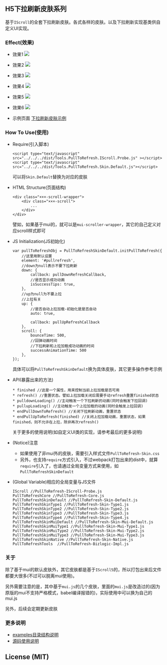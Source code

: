 ## H5下拉刷新皮肤系列
基于`IScroll`的全套下拉刷新皮肤。各式各样的皮肤。以及下拉刷新实现基类供自定义UI实现。

### Effect(效果)

* 效果1
![](https://dailc.github.io/pullToRefresh-h5-iscroll/staticresource/img/effect1.gif)

* 效果2
![](https://dailc.github.io/pullToRefresh-h5-iscroll/staticresource/img/effect2.gif)

* 效果3
![](https://dailc.github.io/pullToRefresh-h5-iscroll/staticresource/img/effect3.gif)

* 效果4
![](https://dailc.github.io/pullToRefresh-h5-iscroll/staticresource/img/effect4.gif)

* 效果5
![](https://dailc.github.io/pullToRefresh-h5-iscroll/staticresource/img/effect5.gif)

* 效果6
![](https://dailc.github.io/pullToRefresh-h5-iscroll/staticresource/img/effect6.gif)

* 示例页面
[下拉刷新皮肤示例](https://dailc.github.io/pullToRefresh-h5-iscroll/examples/html/)

### How To Use(使用)

* Require(引入脚本)

	```
	<script type="text/javascript" src="../../../dist/Tools.PullToRefresh.IScroll.Probe.js" ></script>
	<script type="text/javascript" src="../../../dist/Tools.PullToRefresh.Skin.Default.js"></script>
	```
	可以将`Skin.Default`替换为对应的皮肤
	
* HTML Structure(页面结构)

	```
	<div class="×××-scroll-wrapper">
	    <div class="×××-scroll">
	        ...
	    </div>
	</div>
	```
	譬如，如果基于mui的，就可以是`mui-scroller-wrapper`，其它的自己定义对应scroll样式即可

* JS Initialization(JS初始化)
	
	```
	var pullToRefreshObj = PullToRefreshSkinDefault.initPullToRefresh({
	    //这里用默认设置
	    element: '#pullrefresh',
	    //down为null表示不要下拉刷新    
	    down: {
	        callback: pullDownRefreshCallback,
	        //是否显示成功动画
	        isSuccessTips: true,
	    },
	    //up为null为不要上拉
	    //上拉有关
	    up: {
	        //是否自动上拉加载-初始化是是否自动
	        auto: true,
	
	        callback: pullUpRefreshCallback
	    },
	    scroll: {
	        bounceTime: 500,
	        //回弹动画时间
	        //下拉刷新和上拉加载成功动画的时间
	        successAnimationTime: 500
	    },
	});
	```
	具体可以将`PullToRefreshSkinDefault`换为具体皮肤，其它更多操作参考示例

* API(暴露出来的方法)

	```
	* finished //这是一个属性，用来控制当前上拉加载是否可用
	* refresh() //重置状态。譬如上拉加载关闭后需要手动refresh重置finished状态
	* pulldownLoading() //主动触发一个下拉刷新的动画(同时会触发下拉回调)
	* pullupLoading() //主动触发一个上拉加载的动画(同时会触发上拉回调)
	* endPullDownToRefresh() //关闭下拉刷新动画，重置状态
	* endPullUpToRefresh(finished) //关闭上拉加载动画，重置状态，如果finished，则不允许在上拉，除非再次refresh()
	```
	关于更多的使用说明(如自定义UI类的实现，请参考最后的更多说明)
	
* (Notice)注意
	* 如果使用了非mui外的皮肤，需要引入样式文件`PullToRefresh-Skin.css`
	* 另外，也支持`require`方式引入，不过webpack打包出来的dist中，就算`require`引入了，也请通过全局变量方式来使用，如`PullToRefreshSkinDefault`

* (Global Variable)相应的全局变量与JS文件

	```
	IScroll //PullToRefresh-IScroll-Probe.js
	PullToRefreshCore //PullToRefresh-Core.js
	PullToRefreshSkinDefault //PullToRefresh-Skin-Default.js
	PullToRefreshSkinType1 //PullToRefresh-Skin-Type1.js
	PullToRefreshSkinType2 //PullToRefresh-Skin-Type2.js
	PullToRefreshSkinType3 //PullToRefresh-Skin-Type3.js
	PullToRefreshSkinType4 //PullToRefresh-Skin-Type4.js
	PullToRefreshSkinMuiDefault //PullToRefresh-Skin-Mui-Default.js
	PullToRefreshSkinMuiType1 //PullToRefresh-Skin-Mui-Type1.js
	PullToRefreshSkinMuiType2 //PullToRefresh-Skin-Mui-Type2.js
	PullToRefreshSkinMuiType3 //PullToRefresh-Skin-Mui-Type3.js
	PullToRefreshSkinNative	//PullToRefresh-Skin-Native.js
	PullToRefreshTools	//PullToRefresh-Bizlogic-Impl.js
	```
	

### 关于
除了基于mui的默认皮肤外，其它皮肤都是基于`IScroll5`的，所以打包出来后文件都要大很多(不过可以脱离mui使用)。

另外需要注意的是，其中基于`mui.js`的几个皮肤，里面的`mui.js`是改造过的(因为原版的mui不支持严格模式，babel编译报错的)，实际使用中可以换为自己的mui.js

另外，后续会定期更新皮肤

### 更多说明

* [examples目录结构说明](https://github.com/dailc/pullToRefresh-h5-iscroll/tree/master/examples/html)
* [源码使用说明](https://github.com/dailc/pullToRefresh-h5-iscroll/tree/master/src/)


## License (MIT)